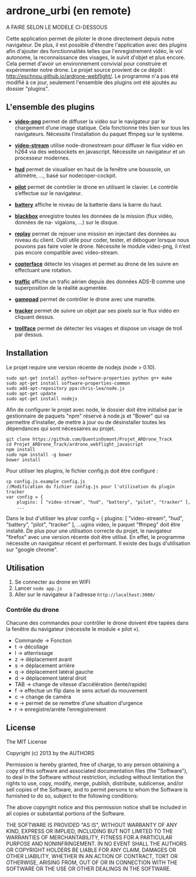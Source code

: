 # ardrone_urbi (en remote)

A FAIRE SELON LE MODELE CI-DESSOUS

Cette application permet de piloter le drone directement depuis notre navigateur. De plus, il est possible d'étendre l'application avec des plugins afin d'ajouter des fonctionnalités telles que l'enregistrement vidéo, le vol autonome, la reconnaissance des visages, le suivit d'objet et plus encore. Cela permet d'avoir un environnement convivial pour construire et expérimenter notre drone. Le projet source provient de ce dépôt : http://eschnou.github.io/ardrone-webflight/. Le programme n'a pas été modifié à ce jour, seulement l'ensemble des plugins ont été ajoutés au dossier "plugins".

## L'ensemble des plugins

* **[video-png](plugins/video-png/)** permet de diffuser la vidéo sur le navigateur par le chargement d’une image statique. Cela fonctionne très bien sur tous les navigateurs. Nécessite l’installation du
paquet ffmpeg sur le système.

* **[video-stream](plugins/video-stream/)** utilise node-dronestream pour diffuser le flux vidéo en h264 via des websockets en javascript. Nécessite un navigateur et un processeur modernes.

* **[hud](plugins/hud/)** permet de visualiser en haut de la fenêtre une boussole, un altimètre, ..., basé sur nodecoper-cockpit.

* **[pilot](plugins/pilot)** permet de contrôler le drone en utilisant le clavier. Le contrôle s’effectue sur le navigateur. 

* **[battery](plugins/battery)** affiche le niveau de la batterie dans la barre du haut.

* **[blackbox](plugins/blackbox)** enregistre toutes les données de la mission (flux vidéo, données de na-
vigaions, ...) sur le disque.

* **[replay](plugins/replay)** permet de rejouer une mission en injectant des données au niveau du client.
Outil utile pour coder, tester, et déboguer lorsque nous pouvons pas faire voler le drone. Nécessite le module video-png, il n’est pas encore compatible avec video-stream.


* **[copterface](https://github.com/eschnou/webflight-copterface)** détecte les visages et permet au drone de les suivre en effectuant une rotation.

* **[traffic](https://github.com/wiseman/webflight-traffic)** affiche un trafic aérien depuis des données ADS-B comme une superposition de la réalité augmentée.

* **[gamepad](https://github.com/wiseman/webflight-gamepad)** permet de contrôler le drone avec une manette. 
* **[tracker](https://github.com/bkw/webflight-tracker)** permet de suivre un objet par ses pixels sur le flux vidéo en cliquant dessus. 

* **[trollface](https://github.com/andrew/webflight-trollface)** permet de détecter les visages et dispose un visage de troll par dessus. 

## Installation

Le projet require une version récente de nodejs (node > 0.10).
```
sudo apt-get install python-software-properties python g++ make
sudo apt-get install software-properties-common
sudo add-apt-repository ppa:chris-lea/node.js
sudo apt-get update
sudo apt-get install nodejs
```

Afin de configurer le projet avec node, le dossier doit être initialisé par le gestionnaire
de paquets "npm" réservé à node.js et "Bower" qui va permettre d’installer, de mettre à
jour ou de désinstaller toutes les dépendances qui sont nécessaires au projet.
```
git clone https://github.com/QuentinOsmont/Projet_ARDrone_Track
cd Projet_ARDrone_Track/ardrone_webflight_javascript
npm install
sudo npm install -g bower
bower install
```

Pour utiliser les plugins, le fichier config.js doit être configuré :
```
cp config.js.example config.js
//Modification du fichier config.js pour l'utilisation du plugin tracker
var config = {
    plugins: [ "video-stream", "hud", "battery", "pilot", "tracker" ],
    ...
```

Dans le but d'utiliser les plvar config = {
plugins: [ "video-stream", "hud", "battery", "pilot", "tracker" ],
...ugins video, le paquet "ffmpeg" doit être installé. De plus pour une utilisation correcte du projet, le navigateur "firefox" avec une version récente doit être utilisé. En effet, le programme nécessite un navigateur récent et performant. Il existe des bugs d'utilisation sur "google chrome".

## Utilisation

1. Se connecter au drone en WIFI
2. Lancer `node app.js`
3. Aller sur le navigateur à l'adresse `http://localhost:3000/`


### Contrôle du drone

Chacune des commandes pour contrôler le drone doivent être tapées dans la fenêtre du navigateur (nécessite le module « pilot »). 
* Commande -> Fonction
* t -> décollage
* l -> atterrissage
* z -> déplacement avant
* s -> déplacement arrière
* q -> déplacement latéral gauche
* d -> déplacement latéral droit
* TAB -> change de vitesse d’accélération (lente/rapide)
* f -> effectue un flip dans le sens actuel du mouvement
* c -> change de caméra
* e -> permet de se remettre d’une situation d’urgence
* r -> enregistre/arrète l’enregistrement


## License

The MIT License

Copyright (c) 2013 by the AUTHORS

Permission is hereby granted, free of charge, to any person obtaining a copy
of this software and associated documentation files (the "Software"), to deal
in the Software without restriction, including without limitation the rights
to use, copy, modify, merge, publish, distribute, sublicense, and/or sell
copies of the Software, and to permit persons to whom the Software is
furnished to do so, subject to the following conditions:

The above copyright notice and this permission notice shall be included in
all copies or substantial portions of the Software.

THE SOFTWARE IS PROVIDED "AS IS", WITHOUT WARRANTY OF ANY KIND, EXPRESS OR
IMPLIED, INCLUDING BUT NOT LIMITED TO THE WARRANTIES OF MERCHANTABILITY,
FITNESS FOR A PARTICULAR PURPOSE AND NONINFRINGEMENT. IN NO EVENT SHALL THE
AUTHORS OR COPYRIGHT HOLDERS BE LIABLE FOR ANY CLAIM, DAMAGES OR OTHER
LIABILITY, WHETHER IN AN ACTION OF CONTRACT, TORT OR OTHERWISE, ARISING FROM,
OUT OF OR IN CONNECTION WITH THE SOFTWARE OR THE USE OR OTHER DEALINGS IN
THE SOFTWARE.

